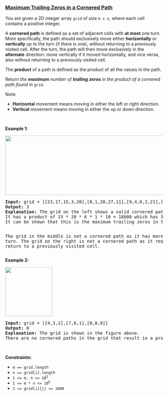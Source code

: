 ### [Maximum Trailing Zeros in a Cornered Path](https://leetcode.com/problems/maximum-trailing-zeros-in-a-cornered-path)

<p>You are given a 2D integer array <code>grid</code> of size <code>m x n</code>, where each cell contains a positive integer.</p>

<p>A <strong>cornered path</strong> is defined as a set of adjacent cells with <strong>at most</strong> one turn. More specifically, the path should exclusively move either <strong>horizontally</strong> or <strong>vertically</strong> up to the turn (if there is one), without returning to a previously visited cell. After the turn, the path will then move exclusively in the <strong>alternate</strong> direction: move vertically if it moved horizontally, and vice versa, also without returning to a previously visited cell.</p>

<p>The <strong>product</strong> of a path is defined as the product of all the values in the path.</p>

<p>Return <em>the <strong>maximum</strong> number of <strong>trailing zeros</strong> in the product of a cornered path found in </em><code>grid</code>.</p>

<p>Note:</p>

<ul>
	<li><strong>Horizontal</strong> movement means moving in either the left or right direction.</li>
	<li><strong>Vertical</strong> movement means moving in either the up or down direction.</li>
</ul>

<p>&nbsp;</p>
<p><strong class="example">Example 1:</strong></p>
<img alt="" src="https://assets.leetcode.com/uploads/2022/03/23/ex1new2.jpg" style="width: 577px; height: 190px;" />
<pre>
<strong>Input:</strong> grid = [[23,17,15,3,20],[8,1,20,27,11],[9,4,6,2,21],[40,9,1,10,6],[22,7,4,5,3]]
<strong>Output:</strong> 3
<strong>Explanation:</strong> The grid on the left shows a valid cornered path.
It has a product of 15 * 20 * 6 * 1 * 10 = 18000 which has 3 trailing zeros.
It can be shown that this is the maximum trailing zeros in the product of a cornered path.

The grid in the middle is not a cornered path as it has more than one turn.
The grid on the right is not a cornered path as it requires a return to a previously visited cell.
</pre>

<p><strong class="example">Example 2:</strong></p>
<img alt="" src="https://assets.leetcode.com/uploads/2022/03/25/ex2.jpg" style="width: 150px; height: 157px;" />
<pre>
<strong>Input:</strong> grid = [[4,3,2],[7,6,1],[8,8,8]]
<strong>Output:</strong> 0
<strong>Explanation:</strong> The grid is shown in the figure above.
There are no cornered paths in the grid that result in a product with a trailing zero.
</pre>

<p>&nbsp;</p>
<p><strong>Constraints:</strong></p>

<ul>
	<li><code>m == grid.length</code></li>
	<li><code>n == grid[i].length</code></li>
	<li><code>1 &lt;= m, n &lt;= 10<sup>5</sup></code></li>
	<li><code>1 &lt;= m * n &lt;= 10<sup>5</sup></code></li>
	<li><code>1 &lt;= grid[i][j] &lt;= 1000</code></li>
</ul>
